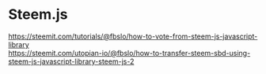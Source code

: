 # Steem.js
https://steemit.com/tutorials/@fbslo/how-to-vote-from-steem-js-javascript-library
<br>
https://steemit.com/utopian-io/@fbslo/how-to-transfer-steem-sbd-using-steem-js-javascript-library-steem-js-2
